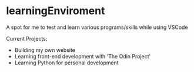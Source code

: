 # learningEnviroment
A spot for me to test and learn various programs/skills while using VSCode

Current Projects:
 - Building my own website
 - Learning front-end development with 'The Odin Project'
 - Learning Python for personal development

